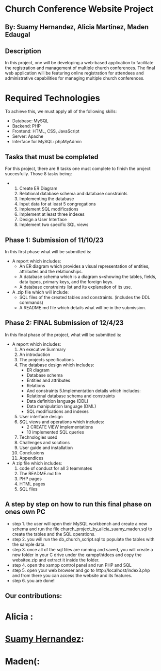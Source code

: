 # Church Conference Website Project 
## By: Suamy Hernandez, Alicia Martinez, Maden Edaugal
## Description
In this project, one will be developing a web-based application to facilitate the registration and management of multiple church conferences.
The final web application will be featuring online registration for attendees and administrative capabilities for managing multiple church conferences.
# Required Technologies
To achieve this, we must apply all of the following skills:
* Database: MySQL
* Backend: PHP
* Frontend: HTML, CSS, JavaScript
* Server: Apache
* Interface for MySQL: phpMyAdmin
## Tasks that must be completed
For this project, there are 8 tasks one must complete to finish the project succesfully. Those 8 tasks being:
* 1. Create ER Diagram
  2. Relational database schema and database constraints
  3. Implementing the database
  4. Input data for at least 5 congregations
  5. Implement SQL modifications
  6. Implement at least three indexes
  7. Design a User Interface
  8. Implement two specific SQL views
 ## Phase 1: Submission of 11/10/23
 In this first phase what will be submitted is:
 * A report which includes:
   * An ER diagram which provides a visual representation of entities, attributes and the relationships.
   * A database schema which is a diagram s=showing the tables, fields, data types, primary keys, and the foreign keys.
   * A database constraints list and its explanation of its use.
* A .zip file which will include:
   * SQL files of the created tables and constraints. (includes the DDL commands)
   * A README.md file which details what will be in the submission.
## Phase 2: FINAL Submission of 12/4/23
  In this final phase of the project, what will be submitted is:
  * A report which includes:
    1. An executive Summary
    2. An introduction
    3. The projects specifications
    4. The database design which includes:
       * ER diagram
       * Database schema
       * Entities and attributes
       * Relations
       * And constraints
    5.Implementation details which includes:
       * Relational database schema and constraints
       * Data definition language (DDL)
       * Data manipulation language (DML)
       * SQL modifications and indexes
    6. User interface design
    7. SQL views and operations which includes:
       * 2 CREATE VIEW implementations
       * 10 implemented SQL queries
    8. Technologies used
    9. Challenges and solutions
    10. User guide and installation
    11. Conclusions
    12. Appendices
  * A zip file which includes:
    1. code of conduct for all 3 teammates
    2. The README.md file
    3. PHP pages
    4. HTML pages
    5. SQL files
## A step by step on how to run this final phase on ones own PC
  * step 1. the user will open their MySQL workbench and create a new schema and run the file 
    church_project_by_alicia_suamy_maden.sql to create the tables and the SQL operations.
  * step 2. you will run the db_church_script.sql to populate the tables with the sample data.
  * step 3. once all of the sql files are running and saved, you will create a new folder in 
    your C drive under the xampp\htdocs and copy the websitee.zip and extract it inside the 
    folder.
  * step 4. open the xampp control panel and run PHP and SQL
  * step 5. open your web browser and go to http://localhost/index3.php and from there you can 
    access the website and its features.
  * step 6. you are done!

## Our contributions:
# Alicia :
# [Suamy Hernandez](https://github.com/sumii127):
# Maden(:
       
